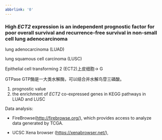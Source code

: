 ```yaml
---
abbrlink: '0'
---
```

### High *ECT2* expression is an independent prognostic factor for poor overall survival and recurrence-free survival in non-small cell lung adenocarcinoma

lung adenocarcinoma (LUAD)

lung squamous cell carcinoma (LUSC)

Epithelial cell transforming 2 (ECT2)上皮细胞-> G

GTPase GTP酶是一大类水解酶，可以结合并水解鸟苷三磷酸。 

1. prognostic value
2. the enrichment of *ECT2* co-expressed genes in KEGG pathways in LUAD and LUSC

Data analysis:

- FireBrowse(http://firebrowse.org/), which provides access to analyze data generated by
  TCGA.

- UCSC Xena browser (https://xenabrowser.net/), 
